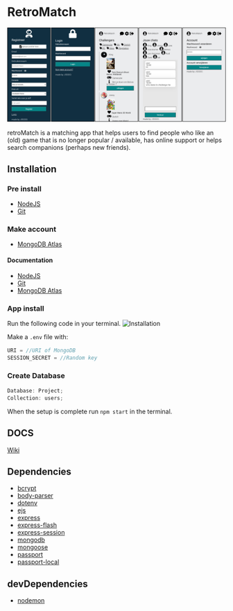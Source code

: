 # RetroMatch

![Wireframe eerste versie](https://github.com/LarsHVA/Challenger/blob/main/doc/Group%202.png?raw=true)

retroMatch is a matching app that helps users to find people who like an (old) game that is no longer popular / available, has online support or helps search companions (perhaps new friends).

## Installation

### Pre install

- [NodeJS](https://nodejs.org/en/)
- [Git](https://git-scm.com/)

### Make account

- [MongoDB Atlas](https://www.mongodb.com/cloud/atlas)

#### Documentation

- [NodeJS](https://nodejs.org/en/docs/)
- [Git](https://git-scm.com/docs)
- [MongoDB Atlas](https://docs.atlas.mongodb.com/getting-started/)

### App install

Run the following code in your terminal.
![Installation](https://github.com/LarsHVA/project-tech/blob/main/doc/cloneProject.png?raw=true)

Make a `.env` file with:

```js
URI = //URI of MongoDB
SESSION_SECRET = //Random key
```

### Create Database

```js
Database: Project;
Collection: users;
```

When the setup is complete
run `npm start` in the terminal.

## DOCS

[Wiki](https://github.com/LarsHVA/project-tech/wiki)

## Dependencies

- [bcrypt](https://www.npmjs.com/package/bcrypt)
- [body-parser](https://www.npmjs.com/package/body-parser)
- [dotenv](https://www.npmjs.com/package/dotenv)
- [ejs](https://www.npmjs.com/package/ejs)
- [express](https://www.npmjs.com/package/express)
- [express-flash](https://www.npmjs.com/package/express-flash)
- [express-session](https://www.npmjs.com/package/express-session)
- [mongodb](https://www.npmjs.com/package/mongodb)
- [mongoose](https://www.npmjs.com/package/mongoose)
- [passport](https://www.npmjs.com/package/passport)
- [passport-local](https://www.npmjs.com/package/passport-local)

## devDependencies

- [nodemon](https://www.npmjs.com/package/nodemon)
